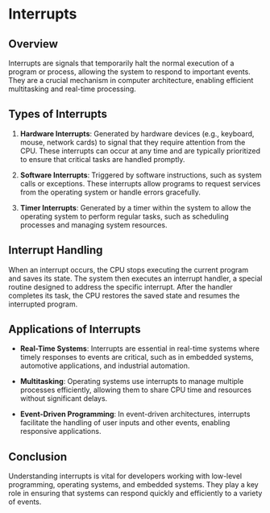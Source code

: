 # Interrupts


## Overview

Interrupts are signals that temporarily halt the normal execution of a program or process, allowing the system to respond to important events. They are a crucial mechanism in computer architecture, enabling efficient multitasking and real-time processing.

## Types of Interrupts

1. **Hardware Interrupts**: Generated by hardware devices (e.g., keyboard, mouse, network cards) to signal that they require attention from the CPU. These interrupts can occur at any time and are typically prioritized to ensure that critical tasks are handled promptly.

2. **Software Interrupts**: Triggered by software instructions, such as system calls or exceptions. These interrupts allow programs to request services from the operating system or handle errors gracefully.

3. **Timer Interrupts**: Generated by a timer within the system to allow the operating system to perform regular tasks, such as scheduling processes and managing system resources.

## Interrupt Handling

When an interrupt occurs, the CPU stops executing the current program and saves its state. The system then executes an interrupt handler, a special routine designed to address the specific interrupt. After the handler completes its task, the CPU restores the saved state and resumes the interrupted program.

## Applications of Interrupts

- **Real-Time Systems**: Interrupts are essential in real-time systems where timely responses to events are critical, such as in embedded systems, automotive applications, and industrial automation.

- **Multitasking**: Operating systems use interrupts to manage multiple processes efficiently, allowing them to share CPU time and resources without significant delays.

- **Event-Driven Programming**: In event-driven architectures, interrupts facilitate the handling of user inputs and other events, enabling responsive applications.

## Conclusion

Understanding interrupts is vital for developers working with low-level programming, operating systems, and embedded systems. They play a key role in ensuring that systems can respond quickly and efficiently to a variety of events.

